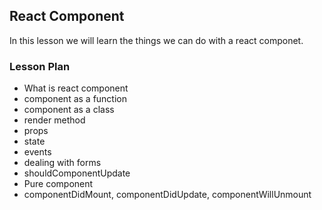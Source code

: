 ## React Component

In this lesson we will learn the things we can do with a react componet.

### Lesson Plan

- What is react component
- component as a function
- component as a class
- render method
- props
- state
- events
- dealing with forms
- shouldComponentUpdate
- Pure component
- componentDidMount, componentDidUpdate, componentWillUnmount